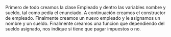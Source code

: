Primero de todo creamos la clase Empleado y dentro las variables nombre y sueldo, tal como pedía el enunciado. A continuación creamos el constructor de empleado. Finalmente creamos un nuevo empleado y le asignamos un nombre y un sueldo. Finalmente creamos una funcion que dependiendo del sueldo asignado, nos indique si tiene que pagar impuestos o no.